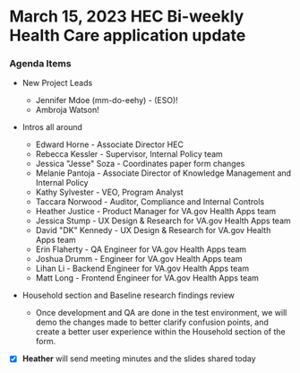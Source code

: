 # March 15, 2023 HEC Bi-weekly Health Care application update

### Agenda Items

- New Project Leads
     - Jennifer Mdoe (mm-do-eehy) - (ESO)!
     - Ambroja Watson!

- Intros all around 
     - Edward Horne - Associate Director HEC
     - Rebecca Kessler - Supervisor, Internal Policy team
     - Jessica "Jesse" Soza - Coordinates paper form changes
     - Melanie Pantoja - Associate Director of Knowledge Management and Internal Policy
     - Kathy Sylvester - VEO, Program Analyst 
     - Taccara Norwood - Auditor, Compliance and Internal Controls
     - Heather Justice - Product Manager for VA.gov Health Apps team
     - Jessica Stump - UX Design & Research for VA.gov Health Apps team
     - David "DK" Kennedy - UX Design & Research for VA.gov Health Apps team
     - Erin Flaherty - QA Engineer for VA.gov Health Apps team
     - Joshua Drumm - Engineer for VA.gov Health Apps team
     - Lihan Li - Backend Engineer for VA.gov Health Apps team
     - Matt Long - Frontend Engineer for VA.gov Health Apps team
- Household section and Baseline research findings review
     - Once development and QA are done in the test environment, we will demo the changes made to better clarify confusion points, and create a better user experience within the Household section of the form.
- [x] **Heather** will send meeting minutes and the slides shared today
